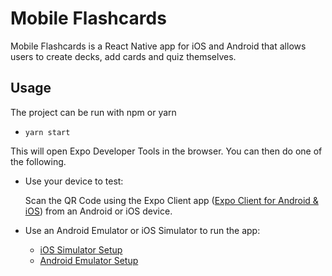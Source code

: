 # Mobile Flashcards

Mobile Flashcards is a React Native app for iOS and Android that allows users to create decks, add cards and quiz themselves.

## Usage
The project can be run with npm or yarn

- `yarn start`

This will open Expo Developer Tools in the browser.  You can then do one of the following.

- Use your device to test:

    Scan the QR Code using the Expo Client app ([Expo Client for Android & iOS](https://expo.io/tools#client))  from an Android or iOS device.
- Use an Android Emulator or iOS Simulator to run the app:
    - [iOS Simulator Setup](https://docs.expo.io/versions/v36.0.0/introduction/installation/#ios-simulator)
    - [Android Emulator Setup](https://docs.expo.io/versions/v36.0.0/introduction/installation/#android-emulator)
